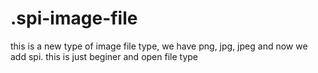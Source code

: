 # .spi-image-file
this is a new type of image file type, we have png, jpg, jpeg and now we add spi. this is just beginer and open file type
